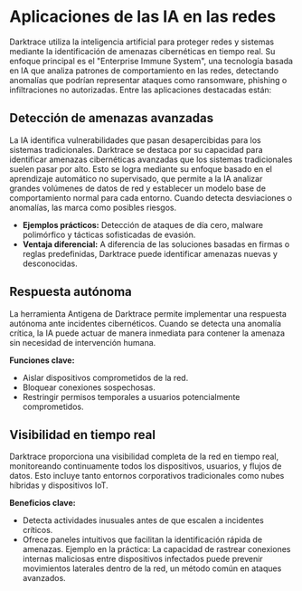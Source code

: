 # Aplicaciones de las IA en las redes
Darktrace utiliza la inteligencia artificial para proteger redes y sistemas mediante la identificación de amenazas cibernéticas en tiempo real. Su enfoque principal es el "Enterprise Immune System", una tecnología basada en IA que analiza patrones de comportamiento en las redes, detectando anomalías que podrían representar ataques como ransomware, phishing o infiltraciones no autorizadas.
Entre las aplicaciones destacadas están:

## Detección de amenazas avanzadas
La IA identifica vulnerabilidades que pasan desapercibidas para los sistemas tradicionales. Darktrace se destaca por su capacidad para identificar amenazas cibernéticas avanzadas que los sistemas tradicionales suelen pasar por alto. Esto se logra mediante su enfoque basado en el aprendizaje automático no supervisado, que permite a la IA analizar grandes volúmenes de datos de red y establecer un modelo base de comportamiento normal para cada entorno. Cuando detecta desviaciones o anomalías, las marca como posibles riesgos.

- **Ejemplos prácticos:** Detección de ataques de día cero, malware polimórfico y tácticas sofisticadas de evasión.
- **Ventaja diferencial:** A diferencia de las soluciones basadas en firmas o reglas predefinidas, Darktrace puede identificar amenazas nuevas y desconocidas.

## Respuesta autónoma
La herramienta Antigena de Darktrace permite implementar una respuesta autónoma ante incidentes cibernéticos. Cuando se detecta una anomalía crítica, la IA puede actuar de manera inmediata para contener la amenaza sin necesidad de intervención humana.

**Funciones clave:**
 - Aislar dispositivos comprometidos de la red.
 - Bloquear conexiones sospechosas.
 - Restringir permisos temporales a usuarios potencialmente comprometidos.

## Visibilidad en tiempo real
Darktrace proporciona una visibilidad completa de la red en tiempo real, monitoreando continuamente todos los dispositivos, usuarios, y flujos de datos. Esto incluye tanto entornos corporativos tradicionales como nubes híbridas y dispositivos IoT.

**Beneficios clave:**
- Detecta actividades inusuales antes de que escalen a incidentes críticos.
- Ofrece paneles intuitivos que facilitan la identificación rápida de amenazas.
 Ejemplo en la práctica: La capacidad de rastrear conexiones internas maliciosas entre dispositivos infectados puede prevenir movimientos laterales dentro de la red, un método común en ataques avanzados.
